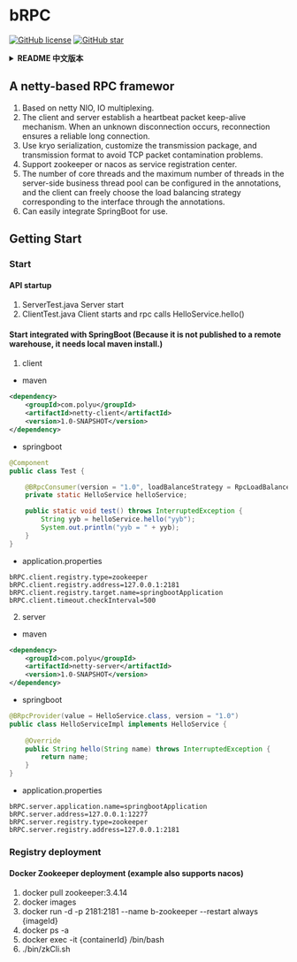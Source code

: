 # bRPC
<a href="https://github.com/vincentbin/bRPC/blob/master/LICENSE"><img alt="GitHub license" src="https://img.shields.io/github/license/vincentbin/bRPC"></a>
<a href="https://github.com/vincentbin/bRPC"><img alt="GitHub star" src="https://img.shields.io/github/stars/vincentbin/bRPC"></a>
<details>
<summary><strong>README 中文版本</strong></summary>
<div>

## 一个基于netty的RPC框架

1. 基于netty NIO、IO多路复用。
2. client与server端建立心跳包保活机制。发生未知断连时，重连保证可靠长连接。
3. 使用kryo序列化，自定义传输包，及传输格式，避免TCP沾包问题。
4. 支持zookeeper或nacos做服务注册中心。
5. 可在注解中配置server端业务线程池核心线程数及最大线程数，客户端可通过注解自由选择接口对应负载均衡策略。
6. 可轻松整合SpringBoot进行使用。

## Getting Start

### 启动
#### API式启动
1. ServerTest.java  服务端启动
2. ClientTest.java  客户端启动 并rpc调用HelloService.hello()

#### 与SpringBoot整合启动（由于未发布到远程仓库，所以需本地maven install。）

1. 客户端
- maven
```xml
<dependency>
    <groupId>com.polyu</groupId>
    <artifactId>netty-client</artifactId>
    <version>1.0-SNAPSHOT</version>
</dependency>
```
- springboot
```java
@Component
public class Test {

    @BRpcConsumer(version = "1.0", loadBalanceStrategy = RpcLoadBalanceConsistentHash.class, timeOutLength = 1000L)
    private static HelloService helloService;

    public static void test() throws InterruptedException {
        String yyb = helloService.hello("yyb");
        System.out.println("yyb = " + yyb);
    }
}
```
- application.properties
```properties
bRPC.client.registry.type=zookeeper
bRPC.client.registry.address=127.0.0.1:2181
bRPC.client.registry.target.name=springbootApplication
bRPC.client.timeout.checkInterval=500
```
2. 服务端
- maven
```xml
<dependency>
    <groupId>com.polyu</groupId>
    <artifactId>netty-server</artifactId>
    <version>1.0-SNAPSHOT</version>
</dependency>
```
- springboot
```java
@BRpcProvider(value = HelloService.class, version = "1.0")
public class HelloServiceImpl implements HelloService {
    
    @Override
    public String hello(String name) throws InterruptedException {
        return name;
    }
}
```
- application.properties
```properties
bRPC.server.application.name=springbootApplication
bRPC.server.address=127.0.0.1:12277
bRPC.server.registry.type=zookeeper
bRPC.server.registry.address=127.0.0.1:2181
```
### 注册中心部署
#### Docker Zookeeper部署（例 同样支持nacos）

1. 拉取zk镜像&emsp;&emsp;&emsp;指令：docker pull zookeeper:3.4.14
2. 查看镜像id&emsp;&emsp;&emsp;指令：docker images
3. 拉起容器&emsp;&emsp;&emsp;&emsp;指令：docker run -d -p 2181:2181 --name b-zookeeper --restart always {imageId}
4. 查看容器id&emsp;&emsp;&emsp;指令：docker ps -a
5. 进入容器&emsp;&emsp;&emsp;&emsp;指令：docker exec -it {containerId} /bin/bash
6. 起注册中心&emsp;&emsp;&emsp;指令：./bin/zkCli.sh

</div>
</details>

## A netty-based RPC framewor

1. Based on netty NIO, IO multiplexing.
2. The client and server establish a heartbeat packet keep-alive mechanism. When an unknown disconnection occurs, reconnection ensures a reliable long connection.
3. Use kryo serialization, customize the transmission package, and transmission format to avoid TCP packet contamination problems.
4. Support zookeeper or nacos as service registration center.
5. The number of core threads and the maximum number of threads in the server-side business thread pool can be configured in the annotations, and the client can freely choose the load balancing strategy corresponding to the interface through the annotations.
6. Can easily integrate SpringBoot for use.

## Getting Start

### Start
#### API startup
1. ServerTest.java Server start
2. ClientTest.java Client starts and rpc calls HelloService.hello()

#### Start integrated with SpringBoot (Because it is not published to a remote warehouse, it needs local maven install.)

1. client
- maven
```xml
<dependency>
    <groupId>com.polyu</groupId>
    <artifactId>netty-client</artifactId>
    <version>1.0-SNAPSHOT</version>
</dependency>
```
- springboot
```java
@Component
public class Test {

    @BRpcConsumer(version = "1.0", loadBalanceStrategy = RpcLoadBalanceConsistentHash.class, timeOutLength = 1000L)
    private static HelloService helloService;

    public static void test() throws InterruptedException {
        String yyb = helloService.hello("yyb");
        System.out.println("yyb = " + yyb);
    }
}
```
- application.properties
```properties
bRPC.client.registry.type=zookeeper
bRPC.client.registry.address=127.0.0.1:2181
bRPC.client.registry.target.name=springbootApplication
bRPC.client.timeout.checkInterval=500
```
2. server
- maven
```xml
<dependency>
    <groupId>com.polyu</groupId>
    <artifactId>netty-server</artifactId>
    <version>1.0-SNAPSHOT</version>
</dependency>
```
- springboot
```java
@BRpcProvider(value = HelloService.class, version = "1.0")
public class HelloServiceImpl implements HelloService {
    
    @Override
    public String hello(String name) throws InterruptedException {
        return name;
    }
}
```
- application.properties
```properties
bRPC.server.application.name=springbootApplication
bRPC.server.address=127.0.0.1:12277
bRPC.server.registry.type=zookeeper
bRPC.server.registry.address=127.0.0.1:2181
```
### Registry deployment
#### Docker Zookeeper deployment (example also supports nacos)

1. docker pull zookeeper:3.4.14
2. docker images
3. docker run -d -p 2181:2181 --name b-zookeeper --restart always {imageId}
4. docker ps -a
5. docker exec -it {containerId} /bin/bash
6. ./bin/zkCli.sh
